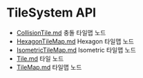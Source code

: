 # TileSystem API
* [CollisionTile.md](CollisionTile.md) 충돌 타일맵 노드
* [HexagonTileMap.md](HexagonTileMap.md) Hexagon 타일맵 노드
* [IsometricTileMap.md](IsometricTileMap.md) Isometric 타일맵 노드
* [Tile.md](Tile.md) 타일 노드
* [TileMap.md](TileMap.md) 타일맵 노드
